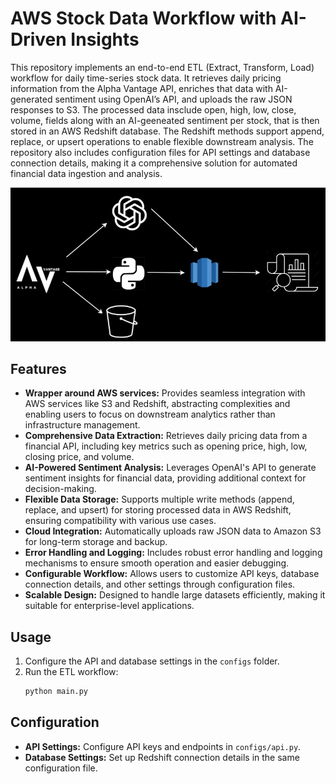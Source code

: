 # AWS Stock Data Workflow with AI-Driven Insights

This repository implements an end-to-end ETL (Extract, Transform, Load) workflow for daily time-series stock data. It retrieves daily pricing information from the Alpha Vantage API, enriches that data with AI-generated sentiment using OpenAI’s API, and uploads the raw JSON responses to S3. The processed data insclude open, high, low, close, volume, fields along with an AI-geeneated sentiment per stock, that is then stored in an AWS Redshift database. The Redshift methods support append, replace, or upsert operations to enable flexible downstream analysis.  The repository also includes configuration files for API settings and database connection details, making it a comprehensive solution for automated financial data ingestion and analysis.

<div align="center">
  <img src="pipeline_diagram.jpg" alt="Pipeline Diagram">
</div>

## Features
- **Wrapper around AWS services:** Provides seamless integration with AWS services like S3 and Redshift, abstracting complexities and enabling users to focus on downstream analytics rather than infrastructure management.
- **Comprehensive Data Extraction:** Retrieves daily pricing data from a financial API, including key metrics such as opening price, high, low, closing price, and volume.
- **AI-Powered Sentiment Analysis:** Leverages OpenAI's API to generate sentiment insights for financial data, providing additional context for decision-making.
- **Flexible Data Storage:** Supports multiple write methods (append, replace, and upsert) for storing processed data in AWS Redshift, ensuring compatibility with various use cases.
- **Cloud Integration:** Automatically uploads raw JSON data to Amazon S3 for long-term storage and backup.
- **Error Handling and Logging:** Includes robust error handling and logging mechanisms to ensure smooth operation and easier debugging.
- **Configurable Workflow:** Allows users to customize API keys, database connection details, and other settings through configuration files.
- **Scalable Design:** Designed to handle large datasets efficiently, making it suitable for enterprise-level applications.

## Usage

1. Configure the API and database settings in the `configs` folder.
2. Run the ETL workflow:
   ```bash
   python main.py
   ```

## Configuration

- **API Settings:** Configure API keys and endpoints in `configs/api.py`.
- **Database Settings:** Set up Redshift connection details in the same configuration file.
